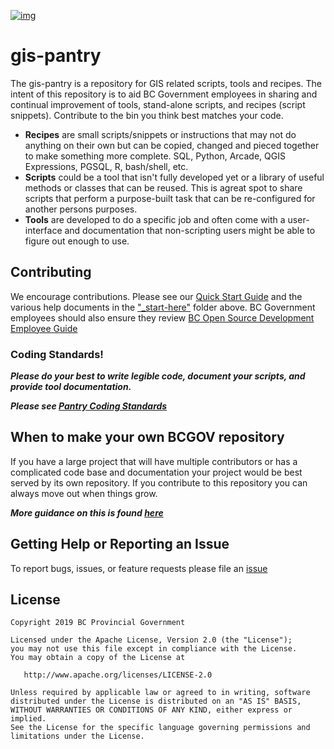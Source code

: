 [![img](https://img.shields.io/badge/Lifecycle-Maturing-007EC6)](https://github.com/bcgov/repomountie/blob/master/doc/lifecycle-badges.md)

# gis-pantry
The gis-pantry is a repository for GIS related scripts, tools and recipes. The intent of this repository is to aid BC Government employees in sharing and continual improvement of tools, stand-alone scripts, and recipes (script snippets). Contribute to the bin you think best matches your code.

* **Recipes** are small scripts/snippets or instructions that may not do anything on their own but can be copied, changed and pieced together to make something more complete. SQL, Python, Arcade, QGIS Expressions, PGSQL, R, bash/shell, etc. 
* **Scripts** could be a tool that isn't fully developed yet or a library of useful methods or classes that can be reused.  This is agreat spot to share scripts that perform a purpose-built task that can be re-configured for another persons purposes.
* **Tools** are developed to do a specific job and often come with a user-interface and documentation that non-scripting users might be able to figure out enough to use.


## Contributing
We encourage contributions. Please see our [Quick Start Guide](<_start-here/QuickStart - BEGIN HERE.md>) and the various help documents in the ["_start-here"](_start-here) folder above. BC Government employees should also ensure they review [BC Open Source Development Employee Guide](https://github.com/bcgov/BC-Policy-Framework-For-GitHub/blob/master/BC-Open-Source-Development-Employee-Guide/README.md)

### Coding Standards!
***Please do your best to write legible code, document your scripts, and provide tool documentation.***  

***Please see [Pantry Coding Standards](_start-here/Pantry_Coding_Standards.md)***

## When to make your own BCGOV repository
If you have a large project that will have multiple contributors or has a complicated code base and documentation your project would be best served by its own repository. If you contribute to this repository you can always move out when things grow. 

***More guidance on this is found [here](_start-here/Repo_Guidelines.md)***

## Getting Help or Reporting an Issue
To report bugs, issues, or feature requests please file an [issue](CONTRIBUTING.md)

## License
    Copyright 2019 BC Provincial Government

    Licensed under the Apache License, Version 2.0 (the "License");
    you may not use this file except in compliance with the License.
    You may obtain a copy of the License at

       http://www.apache.org/licenses/LICENSE-2.0

    Unless required by applicable law or agreed to in writing, software
    distributed under the License is distributed on an "AS IS" BASIS,
    WITHOUT WARRANTIES OR CONDITIONS OF ANY KIND, either express or implied.
    See the License for the specific language governing permissions and
    limitations under the License.
